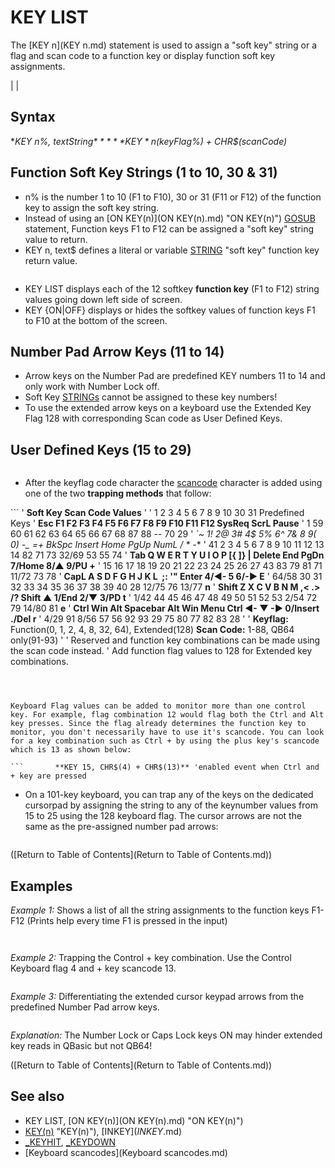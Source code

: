 # KEY LIST

The [KEY n](KEY n.md) statement is used to assign a "soft key" string or a flag and scan code to a function key or display function soft key assignments.

  

|  |

## Syntax

**KEY *n%*, *textString$***
**KEY *n%*, CHR$(*keyFlag%*) + CHR$(*scanCode*)**
  

## Function Soft Key Strings (1 to 10, 30 & 31)

* n% is the number 1 to 10 (F1 to F10), 30 or 31 (F11 or F12) of the function key to assign the soft key string.
* Instead of using an [ON KEY(n)](ON KEY(n).md) "ON KEY(n)") [GOSUB](GOSUB.md) statement, Function keys F1 to F12 can be assigned a "soft key" string value to return.
* KEY n, text$ defines a literal or variable [STRING](STRING.md) "soft key" function key return value.

```         **KEY 1, "Help"** 'returns the string "Help" to [INPUT](INPUT.md) variable when F1 is pressed 
```

* KEY LIST displays each of the 12 softkey **function key** (F1 to F12) string values going down left side of screen.
* KEY {ON|OFF} displays or hides the softkey values of function keys F1 to F10 at the bottom of the screen.

  

## Number Pad Arrow Keys (11 to 14)

* Arrow keys on the Number Pad are predefined KEY numbers 11 to 14 and only work with Number Lock off.
* Soft Key [STRINGs](STRINGs.md) cannot be assigned to these key numbers!
* To use the extended arrow keys on a keyboard use the Extended Key Flag 128 with corresponding Scan code as User Defined Keys.

  

## User Defined Keys (15 to 29)

```                    **Function Key Flag Combination Values**                    **0** = no function key combination flag(single key)                   **1** = Left Shift key flag                   **2** = Right Shift key flag                   **4** = Ctrl flag                   **8** = Alt flag                  **32** = Number Lock flag                  **64** = Caps Lock flag                 **128** = Extended keys (see trapping extended keys below)            Flag values can be added to monitor multiple function key combinations.  
```

* After the keyflag code character the [scancode](scancode.md) character is added using one of the two **trapping methods** that follow:

``` '                           **Soft Key Scan Code Values** ' '      1  2  3  4  5  6  7  8  9  10   30  31                       Predefined Keys ' **Esc  F1 F2 F3 F4 F5 F6 F7 F8 F9 F10  F11 F12   SysReq ScrL Pause** '  1   59 60 61 62 63 64 65 66 67 68   87  88     --    70    29 ' **`~  1! 2@ 3# 4$ 5% 6^ 7& 8* 9( 0) -_ =+ BkSpc  Insert Home PgUp   NumL   /     *    -** '  41 2  3  4  5  6  7  8  9  10 11 12 13  14     82    71    73    32/69  53    55   74 ' **Tab  Q  W  E  R  T  Y  U  I  O  P  [{ ]} \|    Delete End  PgDn   7/Home 8/▲  9/PU  +**  '  15  16 17 18 19 20 21 22 23 24 25 26 27 43     83    79    81     71   11/72  73   78 ' **CapL  A  S  D  F  G  H  J  K  L  ;: '"  Enter                     4/◄-   5    6/-►  E** ' 64/58 30 31 32 33 34 35 36 37 38 39 40   28                       12/75  76   13/77 **n** ' **Shift  Z  X  C  V  B  N  M  ,< .> /?    Shift         ▲           1/End  2/▼  3/PD  t** ' 1/42   44 45 46 47 48 49 50 51 52 53    2/54          72           79   14/80  81   **e** ' **Ctrl Win Alt    Spacebar    Alt Win Menu Ctrl     ◄-  ▼   -►      0/Insert    ./Del r** ' 4/29  91 8/56      57       56  92   93  29       75  80  77       82          83   28 ' '  **Keyflag:** Function(0, 1, 2, 4, 8, 32, 64), Extended(128) **Scan Code:** 1-88, QB64 only(91-93) ' '        Reserved and function key combinations can be made using the scan code instead. '             Add function flag values to 128 for Extended key combinations.  
```

  

Keyboard Flag values can be added to monitor more than one control key. For example, flag combination 12 would flag both the Ctrl and Alt key presses. Since the flag already determines the function key to monitor, you don't necessarily have to use it's scancode. You can look for a key combination such as Ctrl + by using the plus key's scancode which is 13 as shown below:

```       **KEY 15, CHR$(4) + CHR$(13)** 'enabled event when Ctrl and + key are pressed 
```

  

* On a 101-key keyboard, you can trap any of the keys on the dedicated cursorpad by assigning the string to any of the keynumber values from 15 to 25 using the 128 keyboard flag. The cursor arrows are not the same as the pre-assigned number pad arrows:

```       **KEY n, [CHR$](CHR$.md)(128) + [CHR$](CHR$.md)(scancode) ' where n = 15 to 29. See: [Scancodes](Scancodes.md)**                KEY 15, CHR$(128) + CHR$(75)  'left arrow cursor pad                 KEY 16, CHR$(128) + CHR$(72)  'up arrow cursor pad                  KEY 17, CHR$(128) + CHR$(77)  'right arrow cursor pad                KEY 18, CHR$(128) + CHR$(80)  'down arrow cursor pad  
```

  

([Return to Table of Contents](Return to Table of Contents.md))

  

## Examples

*Example 1:* Shows a list of all the string assignments to the function keys F1-F12 (Prints help every time F1 is pressed in the input)

``` [KEY](KEY.md) 1, "Help" KEY LIST INPUT "Press F1 or to quit press ENTER: ", a$   
```

``` F1 Help F2 F3 F4 F5 F6 F7 F8 F9 F10 F11 F12 Press F1 or to quit press ENTER: HelpHelpHelpHelp  
```

  

*Example 2:* Trapping the Control + key combination. Use the Control Keyboard flag 4 and + key scancode 13.

``` [CLS](CLS.md) [KEY](KEY.md) 15, [CHR$](CHR$.md)(4) + [CHR$](CHR$.md)(13)     'scancode for "=" or "+" key is 13 [ON KEY](ON KEY.md) "ON KEY(n)")(15) [GOSUB](GOSUB.md) control       'action of user defined key press [KEY](KEY.md) "KEY(n)")(15) ON                     'turn ON event trapping for key combination [PRINT](PRINT.md) "Press Ctrl and plus key combination, escape quits!" [DO](DO.md): [SLEEP](SLEEP.md) count = count + 1 [PRINT](PRINT.md) count; [IF](IF.md) [INKEY$](INKEY$.md) = [CHR$](CHR$.md)(27) [THEN](THEN.md) [END](END.md)  'escape key exit [LOOP](LOOP.md)  control:                             'NUMBER LOCK MUST BE OFF! [PRINT](PRINT.md) "Control and + keys pressed!"; [RETURN](RETURN.md)  
```

  

*Example 3:* Differentiating the extended cursor keypad arrows from the predefined Number Pad arrow keys.

``` 'predefined keys 11 to 14 for number pad arrows only [ON KEY](ON KEY.md) "ON KEY(n)")(11) [GOSUB](GOSUB.md) UpNum: [KEY](KEY.md) "KEY(n)")(11) ON 'up [ON KEY](ON KEY.md) "ON KEY(n)")(12) [GOSUB](GOSUB.md) LNum: [KEY](KEY.md) "KEY(n)")(12) ON  'left [ON KEY](ON KEY.md) "ON KEY(n)")(13) [GOSUB](GOSUB.md) RNum: [KEY](KEY.md) "KEY(n)")(13) ON  'right [ON KEY](ON KEY.md) "ON KEY(n)")(14) [GOSUB](GOSUB.md) DnNum: [KEY](KEY.md) "KEY(n)")(14) ON 'down 'user defined keys use extended key flag 128 + scan code [ON KEY](ON KEY.md) "ON KEY(n)")(15) [GOSUB](GOSUB.md) UpPad [KEY](KEY.md) 15, [CHR$](CHR$.md)(128) + [CHR$](CHR$.md)(72): [KEY](KEY.md) "KEY(n)")(15) ON 'cursor up [ON KEY](ON KEY.md) "ON KEY(n)")(16) [GOSUB](GOSUB.md) LPad [KEY](KEY.md) 16, [CHR$](CHR$.md)(128) + [CHR$](CHR$.md)(75): [KEY](KEY.md) "KEY(n)")(16) ON 'cursor left [ON KEY](ON KEY.md) "ON KEY(n)")(17) [GOSUB](GOSUB.md) RPad [KEY](KEY.md) 17, [CHR$](CHR$.md)(128) + [CHR$](CHR$.md)(77): [KEY](KEY.md) "KEY(n)")(17) ON 'cursor right [ON KEY](ON KEY.md) "ON KEY(n)")(18) [GOSUB](GOSUB.md) DnPad [KEY](KEY.md) 18, [CHR$](CHR$.md)(128) + [CHR$](CHR$.md)(80): [KEY](KEY.md) "KEY(n)")(18) ON 'cursor down  [DEF SEG](DEF SEG.md) = 0 DO   numL = [PEEK](PEEK.md)(1047) [AND](AND.md) "AND (boolean)") 32 '32 if on   capL = [PEEK](PEEK.md)(1047) [AND](AND.md) "AND (boolean)") 64 '64 on   [IF](IF.md) numL [OR](OR.md) "OR (boolean)") capL [THEN](THEN.md)     [COLOR](COLOR.md) 12: [LOCATE](LOCATE.md) 13, 50: [PRINT](PRINT.md) "Turn Num or Cap Lock OFF!"   [ELSE](ELSE.md) : [COLOR](COLOR.md) 10: [LOCATE](LOCATE.md) 13, 50: [PRINT](PRINT.md) "Number and Cap Lock OK!  "     [SLEEP](SLEEP.md)                  ' [KEY](KEY.md) or [TIMER](TIMER.md) event breaks a sleep   [END IF](END IF.md) [LOOP](LOOP.md) [UNTIL](UNTIL.md) [INKEY$](INKEY$.md) = [CHR$](CHR$.md)(27) [DEF SEG](DEF SEG.md)  [KEY](KEY.md) "KEY(n)")(15) OFF: [KEY](KEY.md) "KEY(n)")(16) OFF: [KEY](KEY.md) "KEY(n)")(17) OFF: [KEY](KEY.md) "KEY(n)")(18) OFF [KEY](KEY.md) "KEY(n)")(11) OFF: [KEY](KEY.md) "KEY(n)")(12) OFF: [KEY](KEY.md) "KEY(n)")(13) OFF: [KEY](KEY.md) "KEY(n)")(14) OFF [END](END.md)  UpPad: COLOR 14: LOCATE 11, 26: PRINT " Up cursor pad  " [RETURN](RETURN.md) LPad: COLOR 14: LOCATE 11, 26: PRINT "Left cursor pad " [RETURN](RETURN.md) RPad: COLOR 14: LOCATE 11, 26: PRINT "Right cursor pad" [RETURN](RETURN.md) DnPad: COLOR 14: LOCATE 11, 26: PRINT "Down cursor pad " [RETURN](RETURN.md) UpNum: COLOR 11: LOCATE 11, 26: PRINT " Up number pad  " [RETURN](RETURN.md) LNum: COLOR 11: LOCATE 11, 26: PRINT "Left number pad " [RETURN](RETURN.md) RNum: COLOR 11: LOCATE 11, 26: PRINT "Right number pad" [RETURN](RETURN.md) DnNum: COLOR 11: LOCATE 11, 26: PRINT "Down number pad " [RETURN](RETURN.md)  
```

*Explanation:* The Number Lock or Caps Lock keys ON may hinder extended key reads in QBasic but not QB64!
  

([Return to Table of Contents](Return to Table of Contents.md))

  

## See also

* KEY LIST, [ON KEY(n)](ON KEY(n).md) "ON KEY(n)")
* [KEY(n)](KEY(n).md) "KEY(n)"), [INKEY$](INKEY$.md)
* [_KEYHIT](_KEYHIT.md), [_KEYDOWN](_KEYDOWN.md)
* [Keyboard scancodes](Keyboard scancodes.md)

  
